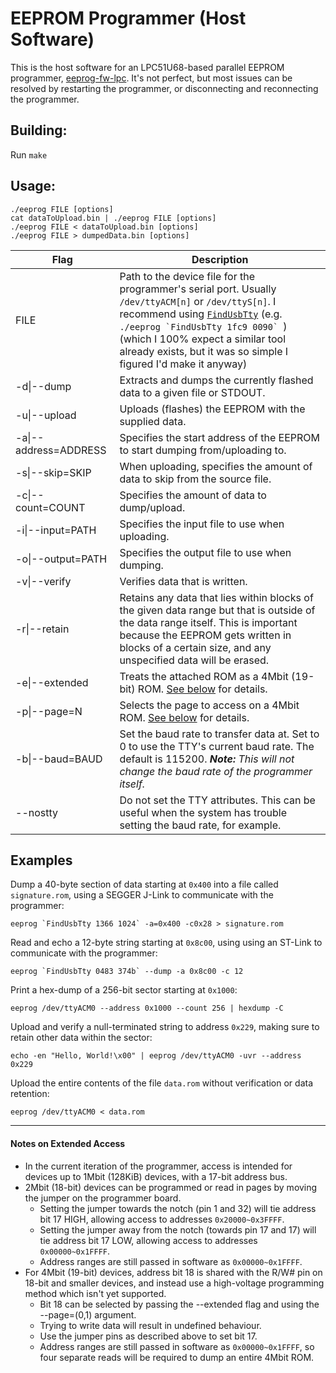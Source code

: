 # EEPROM Programmer (Host Software)
This is the host software for an LPC51U68-based parallel EEPROM programmer, [eeprog-fw-lpc][eeprog]. It's not perfect, but most issues can be resolved by restarting the programmer, or disconnecting and reconnecting the programmer.

## Building:
Run `make`

## Usage:
```
./eeprog FILE [options]
cat dataToUpload.bin | ./eeprog FILE [options]
./eeprog FILE < dataToUpload.bin [options]
./eeprog FILE > dumpedData.bin [options]
```
| Flag                  | Description |
|-----------------------|-------------|
| FILE                  | Path to the device file for the programmer's serial port. Usually `/dev/ttyACM[n]` or `/dev/ttyS[n]`. I recommend using [`FindUsbTty`][findusbtty] (e.g. ``./eeprog `FindUsbTty 1fc9 0090` ``) (which I 100% expect a similar tool already exists, but it was so simple I figured I'd make it anyway) |
| -d\|--dump            | Extracts and dumps the currently flashed data to a given file or STDOUT. |
| -u\|--upload          | Uploads (flashes) the EEPROM with the supplied data. |
| -a\|--address=ADDRESS | Specifies the start address of the EEPROM to start dumping from/uploading to. |
| -s\|--skip=SKIP       | When uploading, specifies the amount of data to skip from the source file. |
| -c\|--count=COUNT     | Specifies the amount of data to dump/upload. |
| -i\|--input=PATH      | Specifies the input file to use when uploading. |
| -o\|--output=PATH     | Specifies the output file to use when dumping. |
| -v\|--verify          | Verifies data that is written. |
| -r\|--retain          | Retains any data that lies within blocks of the given data range but that is outside of the data range itself. This is important because the EEPROM gets written in blocks of a certain size, and any unspecified data will be erased. |
| -e\|--extended        | Treats the attached ROM as a 4Mbit (19-bit) ROM. [See below](#notes-on-extended-access) for details. |
| -p\|--page=N          | Selects the page to access on a 4Mbit ROM. [See below](#notes-on-extended-access) for details. |
| -b\|--baud=BAUD       | Set the baud rate to transfer data at. Set to 0 to use the TTY's current baud rate. The default is 115200. ***Note:*** *This will not change the baud rate of the programmer itself.* |
| --nostty              | Do not set the TTY attributes. This can be useful when the system has trouble setting the baud rate, for example. |


## Examples
Dump a 40-byte section of data starting at `0x400` into a file called `signature.rom`, using a SEGGER J-Link to communicate with the programmer:
```
eeprog `FindUsbTty 1366 1024` -a=0x400 -c0x28 > signature.rom
```

Read and echo a 12-byte string starting at `0x8c00`, using using an ST-Link to communicate with the programmer:
```
eeprog `FindUsbTty 0483 374b` --dump -a 0x8c00 -c 12
```

Print a hex-dump of a 256-bit sector starting at `0x1000`:
```
eeprog /dev/ttyACM0 --address 0x1000 --count 256 | hexdump -C
```

Upload and verify a null-terminated string to address `0x229`, making sure to retain other data within the sector:
```
echo -en "Hello, World!\x00" | eeprog /dev/ttyACM0 -uvr --address 0x229
```

Upload the entire contents of the file `data.rom` without verification or data retention:
```
eeprog /dev/ttyACM0 < data.rom
```

____________________________
#### Notes on Extended Access
- In the current iteration of the programmer, access is intended for devices up to 1Mbit (128KiB) devices, with a 17-bit address bus.
- 2Mbit (18-bit) devices can be programmed or read in pages by moving the jumper on the programmer board.
  - Setting the jumper towards the notch (pin 1 and 32) will tie address bit 17 HIGH, allowing access to addresses `0x20000~0x3FFFF`.
  - Setting the jumper away from the notch (towards pin 17 and 17) will tie address bit 17 LOW, allowing access to addresses `0x00000~0x1FFFF`.
  - Address ranges are still passed in software as `0x00000~0x1FFFF`.
- For 4Mbit (19-bit) devices, address bit 18 is shared with the R/W# pin on 18-bit and smaller devices, and instead use a high-voltage programming
  method which isn't yet supported.
  - Bit 18 can be selected by passing the --extended flag and using the --page=(0,1) argument.
  - Trying to write data will result in undefined behaviour.
  - Use the jumper pins as described above to set bit 17.
  - Address ranges are still passed in software as `0x00000~0x1FFFF`, so four separate reads will be required to dump an entire 4Mbit ROM.


[eeprog]: https://www.github.com/c4ashley/eeprog-fw-lpc
[findusbtty]: https://www.github.com/c4ashley/FindUsbTty
